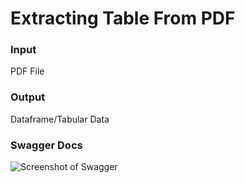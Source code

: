 # Extracting Table From PDF
### Input
PDF File
### Output
Dataframe/Tabular Data
### Swagger Docs
![Screenshot of Swagger](outputs/png/screenshots/Screenshot.png)